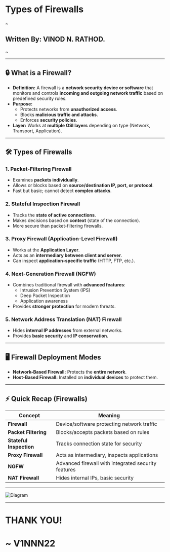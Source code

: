 # Types of Firewalls  
~
## Written By: VINOD N. RATHOD.  
~

---

## 🔒 What is a Firewall?  
- **Definition:** A firewall is a **network security device or software** that monitors and controls **incoming and outgoing network traffic** based on predefined security rules.  
- **Purpose:**  
  - Protects networks from **unauthorized access**.  
  - Blocks **malicious traffic and attacks**.  
  - Enforces **security policies**.  
- **Layer:** Works at **multiple OSI layers** depending on type (Network, Transport, Application).  

---

## 🛠️ Types of Firewalls  

### 1. Packet-Filtering Firewall  
- Examines **packets individually**.  
- Allows or blocks based on **source/destination IP, port, or protocol**.  
- Fast but basic; cannot detect **complex attacks**.  

### 2. Stateful Inspection Firewall  
- Tracks the **state of active connections**.  
- Makes decisions based on **context** (state of the connection).  
- More secure than packet-filtering firewalls.  

### 3. Proxy Firewall (Application-Level Firewall)  
- Works at the **Application Layer**.  
- Acts as an **intermediary between client and server**.  
- Can inspect **application-specific traffic** (HTTP, FTP, etc.).  

### 4. Next-Generation Firewall (NGFW)  
- Combines traditional firewall with **advanced features**:  
  - Intrusion Prevention System (IPS)  
  - Deep Packet Inspection  
  - Application awareness  
- Provides **stronger protection** for modern threats.  

### 5. Network Address Translation (NAT) Firewall  
- Hides **internal IP addresses** from external networks.  
- Provides **basic security** and **IP conservation**.  

---

## 🖥️ Firewall Deployment Modes  
- **Network-Based Firewall:** Protects the **entire network**.  
- **Host-Based Firewall:** Installed on **individual devices** to protect them.  

---

## ⚡ Quick Recap (Firewalls)  

| Concept                  | Meaning |
|--------------------------|---------|
| **Firewall**             | Device/software protecting network traffic |
| **Packet Filtering**      | Blocks/accepts packets based on rules |
| **Stateful Inspection**   | Tracks connection state for security |
| **Proxy Firewall**        | Acts as intermediary, inspects applications |
| **NGFW**                  | Advanced firewall with integrated security features |
| **NAT Firewall**          | Hides internal IPs, basic security |

---

![Diagram](Assets/firewall_types.png)  

---

# THANK YOU!  
# ~ **V1NNN22**